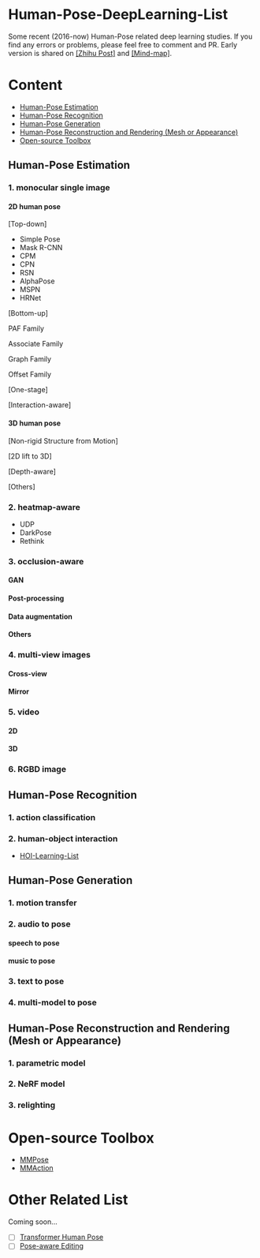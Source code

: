 # Human-Pose-DeepLearning-List
Some recent (2016-now) Human-Pose related deep learning studies. If you find any errors or problems, please feel free to comment and PR.
Early version is shared on [[Zhihu Post]](https://zhuanlan.zhihu.com/p/345201439) and [[Mind-map]](https://note.youdao.com/ynoteshare/index.html?id=0f2ed184fb4439b36c61f91938989d8c&type=note&_time=1661513476742).

# Content
- [Human-Pose Estimation](#A)
- [Human-Pose Recognition](#B)
- [Human-Pose Generation](#C)
- [Human-Pose Reconstruction and Rendering (Mesh or Appearance)](#D)
- [Open-source Toolbox](#E)


## <div id="A">Human-Pose Estimation<div>

### 1. monocular single image
#### 2D human pose
[Top-down]
- Simple Pose
- Mask R-CNN
- CPM
- CPN
- RSN
- AlphaPose
- MSPN
- HRNet

[Bottom-up]

PAF Family

Associate Family

Graph Family

Offset Family

[One-stage]

[Interaction-aware]

#### 3D human pose
[Non-rigid Structure from Motion]

[2D lift to 3D]

[Depth-aware]

[Others]

### 2. heatmap-aware
- UDP
- DarkPose
- Rethink
### 3. occlusion-aware
#### GAN
#### Post-processing
#### Data augmentation
#### Others

### 4. multi-view images
#### Cross-view
#### Mirror

### 5. video
#### 2D
#### 3D

### 6. RGBD image

## <div id="B"> Human-Pose Recognition <div>

### 1. action classification
### 2. human-object interaction
- [HOI-Learning-List](https://github.com/DirtyHarryLYL/HOI-Learning-List)

## <div id="C"> Human-Pose Generation <div>

### 1. motion transfer
### 2. audio to pose
#### speech to pose
#### music to pose
### 3. text to pose
### 4. multi-model to pose

## <div id="D"> Human-Pose Reconstruction and Rendering (Mesh or Appearance) <div>

### 1. parametric model
### 2. NeRF model
### 3. relighting

# <div id="E"> Open-source Toolbox <div>
- [MMPose](https://github.com/open-mmlab/mmpose)
- [MMAction](https://github.com/open-mmlab/mmaction2)
# Other Related List
Coming soon...
- [ ] [Transformer Human Pose]()
- [ ] [Pose-aware Editing]()
